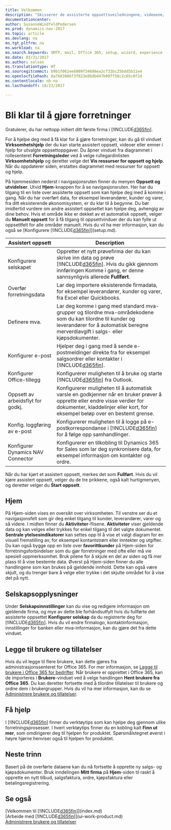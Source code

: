 ```yaml
---
title: Velkommen
description: "Skisserer de assisterte oppsettsveiledningene, videoene, hjelpeemnene og sidene og vinduene du bruker til å bli klar til å gjøre forretninger i Dynamics NAV."
documentationcenter: 
author: SusanneWindfeldPedersen
ms.prod: dynamics-nav-2017
ms.topic: article
ms.devlang: na
ms.tgt_pltfrm: na
ms.workload: na
ms.search.keywords: SMTP, mail, Office 365, setup, wizard, experience
ms.date: 03/21/2017
ms.author: solsen
ms.translationtype: HT
ms.sourcegitcommit: b9b1f062ee6009f34698ea2cf33bc25bdd5b11e4
ms.openlocfilehash: 8a7683886f3f823e8bdbd47b007f58c2c65c0f2d
ms.contentlocale: nb-no
ms.lasthandoff: 10/23/2017

---
```

# <a name="getting-ready-for-doing-business"></a>Bli klar til å gjøre forretninger
Gratulerer, du har nettopp initiert ditt første firma i [!INCLUDE[d365fin](includes/d365fin_md.md)].

For å hjelpe deg med å få klar for å gjøre forretninger, kan du gå til vinduet **Virksomhetshjelp** der du kan starte assistert oppsett, videoer eller emner i hjelp for utvalgte oppsettoppgaver. Du åpner vinduet fra diagrammet i rollesenteret **Forretningsleder** ved å velge rullegardinlisten **Virksomhetshjelp** og deretter velge det **Vis ressurser for oppsett og hjelp**. Når du oppdaterer siden, erstattes diagrammet med ressurser for oppsett og hjelp.

På hjemmesiden nederst i navigasjonsruten finner du menyen **Oppsett og utvidelser**. Utvid **Hjem**-knappen for å se navigasjonsruten. Her har du tilgang til en liste over assisterte oppsett som kan hjelpe deg med å komme i gang. Når du har overført data, for eksempel leverandører, kunder og varer, fra ditt eksisterende økonomisystem, er du klar til å begynne. Du bør imidlertid vurdere om andre assistert oppsettet kan hjelpe deg, avhengig av dine behov. Hvis et område ikke er dekket av et automatisk oppsett, velger du **Manuelt oppsett** for å få tilgang til oppsettvinduer der du kan fylle ut oppsettfelt for alle områder manuelt. Hvis du vil ha mer informasjon, kan du også se [Konfigurere [!INCLUDE[d365fin](includes/d365fin_md.md)]](setup.md).

| Assistert oppsett | Description |
| --- | --- |
| Konfigurere selskapet |Oppretter et nytt prøvefirma der du kan skrive inn data og prøve [!INCLUDE[d365fin](includes/d365fin_md.md)]. Hvis du gikk gjennom innføringen Komme i gang, er denne sannsynligvis allerede **Fullført**. |
| Overfør forretningsdata |Lar deg importere eksisterende firmadata, for eksempel leverandører, kunder og varer, fra Excel eller Quickbooks. |
| Definere mva. |Lar deg komme i gang med standard mva-grupper og tilordne mva-områdekodene som du kan tilordne til kunder og leverandører for å automatisk beregne merverdiavgift i salgs- eller kjøpsdokumenter. |
| Konfigurer e-post |Hjelper deg i gang med å sende e-postmeldinger direkte fra for eksempel salgsordrer eller kontakter i [!INCLUDE[d365fin](includes/d365fin_md.md)]. |
| Konfigurer Office-tillegg |Konfigurerer muligheten til å bruke og starte [!INCLUDE[d365fin](includes/d365fin_md.md)] fra Outlook. |
| Oppsett av arbeidsflyt for godkj. |Konfigurerer muligheten til å automatisk varsle en godkjenner når en bruker prøver å opprette eller endre visse verdier for dokumenter, kladdelinjer eller kort, for eksempel beløp over en bestemt grense. |
| Konfig. loggføring av e-post |Konfigurerer muligheten til å logge på e-postkorrespondanse i [!INCLUDE[d365fin](includes/d365fin_md.md)] for å følge opp samhandlinger. |
| Konfigurer Dynamics NAV Connector |Konfigurerer en tilkobling til Dynamics 365 for Sales som lar deg synkronisere data, for eksempel informasjon om kontakter og ordre. |

Når du har kjørt et assistert oppsett, merkes det som **Fullført**. Hvis du vil kjøre assistert oppsett, velger du de tre prikkene, også kalt hurtigmenyen, og deretter velger du **Start oppsett**.

## <a name="home"></a>Hjem
På Hjem-siden vises en oversikt over virksomheten. Til venstre ser du et navigasjonsfelt som gir deg enkel tilgang til kunder, leverandører, varer og så videre. I midten finner du **Aktiviteter**-flisene. **Aktiviteter** viser gjeldende data og kan velges eller trykkes for enkel tilgang til det valgte dokumentet. **Sentrale ytelsesindikatorer** kan settes opp til å vise et valgt diagram for en visuell fremstilling av, for eksempel kontantstrøm eller inntekter og utgifter. Du kan også bygge opp en liste over **favorittkunder** på Hjem-siden for forretningsforbindelser som du gjør forretninger med ofte eller må vie spesiell oppmerksomhet.
Bruk pilene for å skjule en del av siden og få mer plass til å vise bestemte data. Øverst på Hjem-siden finner du alle handlingene som kan brukes på gjeldende innhold. Dette kan også være skjult, og du trenger bare å velge eller trykke i det skjulte området for å vise det på nytt.

## <a name="company-information"></a>Selskapsopplysninger
Under **Selskapsinnstillinger** kan du vise og redigere informasjon om gjeldende firma, og mye av dette ble forhåndsutfylt hvis du fullførte det assisterte oppsettet **Konfigurer selskap** da du registrerte deg for [!INCLUDE[d365fin](includes/d365fin_md.md)]. Hvis du vil endre firmalogo, kontaktinformasjon, innstillinger for banken eller mva-informasjon, kan du gjøre det fra dette vinduet.    

## <a name="adding-users-and-permissions"></a>Legge til brukere og tillatelser
Hvis du vil legge til flere brukere, kan dette gjøres fra administrasjonssenteret for Office 365. For mer informasjon, se [Legge til brukere i Office 365 for bedrifter](https://support.office.com/en-us/article/Add-users-to-Office-365-for-business-435ccec3-09dd-4587-9ebd-2f3cad6bc2bc). Når brukere er opprettet i Office 365, kan de importeres i **Brukere**-vinduet ved å velge handlingen **Hent brukere fra Office 365**. Du kan deretter fortsette med å tilordne tillatelser til brukere og ordne dem i brukergrupper. Hvis du vil ha mer informasjon, kan du se [Administrere brukere og tillatelser](ui-how-users-permissions.md).  

## <a name="getting-help"></a>Få hjelp
I [!INCLUDE[d365fin](includes/d365fin_md.md)] finner du verktøytips som kan hjelpe deg gjennom ulike forretningsprosesser. I hvert verktøytips finner du en kobling kalt **Finn ut mer**, som omdirigerer deg til hjelpen for produktet. Spørsmålstegnet øverst i høyre hjørne henviser også til hjelpen for produktet.
## <a name="next-steps"></a>Neste trinn
Basert på de overførte dataene kan du nå fortsette å opprette ny salgs- og kjøpsdokumenter. Bruk inndelingen **Mitt firma** på **Hjem**-siden til raskt å opprette en nytt tilbud, salgsfaktura, ordre, kjøpsfaktura eller betalingsregistrering.

## <a name="see-also"></a>Se også
[Velkommen til [!INCLUDE[d365fin](includes/d365fin_md.md)]](index.md)  
[Arbeide med [!INCLUDE[d365fin](includes/d365fin_md.md)]](ui-work-product.md)  
[Administrere brukere og tillatelser](ui-how-users-permissions.md)

